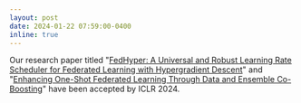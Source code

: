 ```yaml
---
layout: post
date: 2024-01-22 07:59:00-0400
inline: true
---
```

Our research paper titled "[FedHyper: A Universal and Robust Learning Rate Scheduler for Federated Learning with Hypergradient Descent](https://arxiv.org/pdf/2310.03156.pdf)" and "[Enhancing One-Shot Federated Learning Through Data and Ensemble Co-Boosting](https://openreview.net/pdf?id=tm8s3696Ox)" have been accepted by ICLR 2024.